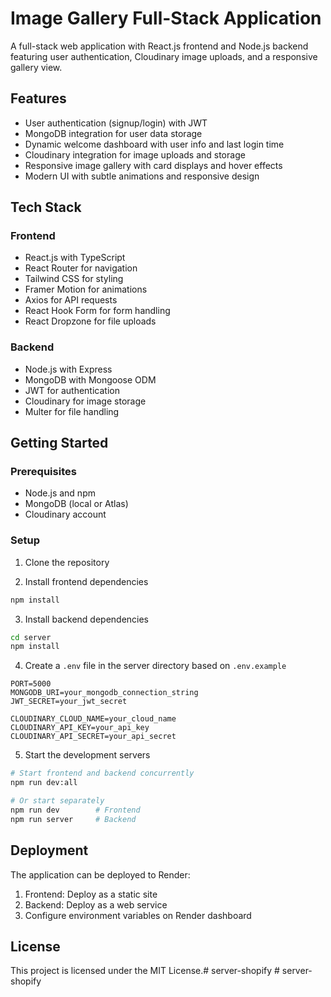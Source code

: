 # Image Gallery Full-Stack Application

A full-stack web application with React.js frontend and Node.js backend featuring user authentication, Cloudinary image uploads, and a responsive gallery view.

## Features

- User authentication (signup/login) with JWT
- MongoDB integration for user data storage
- Dynamic welcome dashboard with user info and last login time
- Cloudinary integration for image uploads and storage
- Responsive image gallery with card displays and hover effects
- Modern UI with subtle animations and responsive design

## Tech Stack

### Frontend
- React.js with TypeScript
- React Router for navigation
- Tailwind CSS for styling
- Framer Motion for animations
- Axios for API requests
- React Hook Form for form handling
- React Dropzone for file uploads

### Backend
- Node.js with Express
- MongoDB with Mongoose ODM
- JWT for authentication
- Cloudinary for image storage
- Multer for file handling

## Getting Started

### Prerequisites
- Node.js and npm
- MongoDB (local or Atlas)
- Cloudinary account

### Setup

1. Clone the repository

2. Install frontend dependencies
```bash
npm install
```

3. Install backend dependencies
```bash
cd server
npm install
```

4. Create a `.env` file in the server directory based on `.env.example`
```
PORT=5000
MONGODB_URI=your_mongodb_connection_string
JWT_SECRET=your_jwt_secret

CLOUDINARY_CLOUD_NAME=your_cloud_name
CLOUDINARY_API_KEY=your_api_key
CLOUDINARY_API_SECRET=your_api_secret
```

5. Start the development servers
```bash
# Start frontend and backend concurrently
npm run dev:all

# Or start separately
npm run dev        # Frontend
npm run server     # Backend
```

## Deployment

The application can be deployed to Render:

1. Frontend: Deploy as a static site
2. Backend: Deploy as a web service
3. Configure environment variables on Render dashboard

## License

This project is licensed under the MIT License.#   s e r v e r - s h o p i f y  
 #   s e r v e r - s h o p i f y  
 